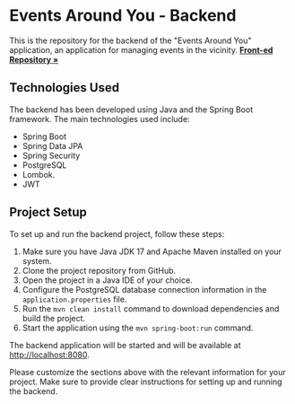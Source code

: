 # Events Around You - Backend

This is the repository for the backend of the "Events Around You" application, an application for managing events in the vicinity.
<a href="https://github.com/SvyatoslavGabuda/events-around-you"><strong>Front-ed Repository »</strong></a>

## Technologies Used

The backend has been developed using Java and the Spring Boot framework. The main technologies used include:

- Spring Boot
- Spring Data JPA
- Spring Security
- PostgreSQL
- Lombok.
- JWT

## Project Setup

To set up and run the backend project, follow these steps:

1. Make sure you have Java JDK 17 and Apache Maven installed on your system.
2. Clone the project repository from GitHub.
3. Open the project in a Java IDE of your choice.
4. Configure the PostgreSQL database connection information in the `application.properties` file.
5. Run the `mvn clean install` command to download dependencies and build the project.
6. Start the application using the `mvn spring-boot:run` command.

The backend application will be started and will be available at [http://localhost:8080](http://localhost:8080).

Please customize the sections above with the relevant information for your project. Make sure to provide clear instructions for setting up and running the backend.
